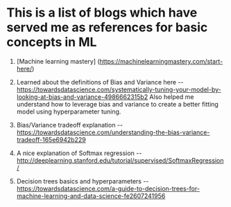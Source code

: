 # This is a list of blogs which have served me as references for basic concepts in ML

1. [Machine learning mastery] (https://machinelearningmastery.com/start-here/) 

2. Learned about the definitions of Bias and Variance here -- https://towardsdatascience.com/systematically-tuning-your-model-by-looking-at-bias-and-variance-4986662315b2
Also helped me understand how to leverage bias and variance to create a better fitting model using hyperparameter tuning.

3. Bias/Variance tradeoff explanation -- https://towardsdatascience.com/understanding-the-bias-variance-tradeoff-165e6942b229

4. A nice explanation of Softmax regression -- http://deeplearning.stanford.edu/tutorial/supervised/SoftmaxRegression/

5. Decision trees basics and hyperparameters -- https://towardsdatascience.com/a-guide-to-decision-trees-for-machine-learning-and-data-science-fe2607241956